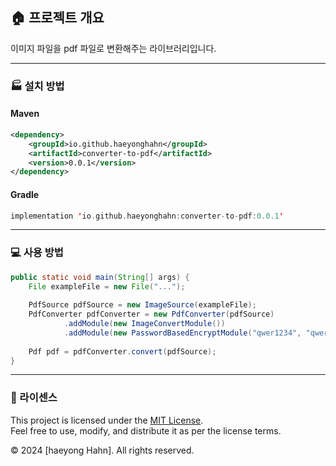 ## 🏠 프로젝트 개요
이미지 파일을 pdf 파일로 변환해주는 라이브러리입니다.

---

### 🏭 설치 방법
#### Maven
```xml
<dependency>
    <groupId>io.github.haeyonghahn</groupId>
    <artifactId>converter-to-pdf</artifactId>
    <version>0.0.1</version>
</dependency>
```

#### Gradle
```kotlin
implementation 'io.github.haeyonghahn:converter-to-pdf:0.0.1'
```

---

### 💻 사용 방법
```java
public static void main(String[] args) {
	File exampleFile = new File("...");
	
	PdfSource pdfSource = new ImageSource(exampleFile);
	PdfConverter pdfConverter = new PdfConverter(pdfSource)
            .addModule(new ImageConvertModule())
            .addModule(new PasswordBasedEncryptModule("qwer1234", "qwer1234"));
	
	Pdf pdf = pdfConverter.convert(pdfSource);
}
```

---

### 📖 라이센스
This project is licensed under the [MIT License](https://github.com/haeyonghahn/converter-to-pdf/blob/master/LICENSE).   
Feel free to use, modify, and distribute it as per the license terms.

© 2024 [haeyong Hahn]. All rights reserved.

